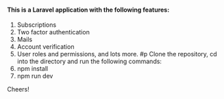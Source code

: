 #### This is a Laravel application with the following features:
1. Subscriptions
2. Two factor authentication
3. Mails
4. Account verification
5. User roles and permissions, and lots more.
#p Clone the repository, cd into the directory and run the following commands:
1. npm install
2. npm run dev

Cheers!
